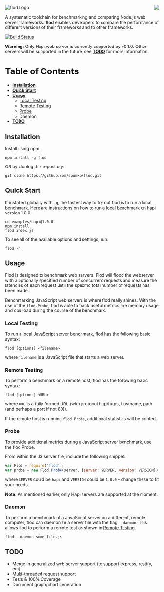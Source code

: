 <a href="https://github.com/spumko"><img src="https://raw.github.com/spumko/spumko/master/images/from.png" align="right" /></a>
![flod Logo](https://raw.github.com/spumko/flod/master/images/flod.png)

A systematic toolchain for benchmarking and comparing Node.js web server frameworks. **flod** enables developers to compare the performance of different versions of their frameworks and to other frameworks.

[![Build Status](https://secure.travis-ci.org/spumko/flod.png)](http://travis-ci.org/spumko/flod)

**Warning**: Only Hapi web server is currently supported by v0.1.0. Other servers will be supported in the future, see [**TODO**](#todo) for more information.


# Table of Contents

- [**Installation**](#installation)
- [**Quick Start**](#quick-start)
- [**Usage**](#usage)
    - [Local Testing](#local-bench)
    - [Remote Testing](#remote-testing)
    - [Probe](#probe)
    - [Daemon](#daemon)
- [**TODO**](#todo)


## Installation

Install using npm:

    npm install -g flod

OR by cloning this repository:

    git clone https://github.com/spumko/flod.git


## Quick Start

If installed globally with `-g`, the fastest way to try out flod is to run a local benchmark. Here are instructions on how to run a local benchmark on hapi version 1.0.0:

    cd examples/hapi@1.0.0
    npm install
    flod index.js


To see all of the available options and settings, run:

    flod -h


## Usage

Flod is designed to benchmark web servers. Flod will flood the webserver with a optionally specified number of concurrent requests and measure the latencies of each request until the specific total number of requests has been made.

Benchmarking JavaScript web servers is where flod really shines. With the use of the `flod.Probe`, flod is able to track useful metrics like memory usage and cpu load during the course of the benchmark. 


### Local Testing

To run a local JavaScript server benchmark, flod has the following basic syntax:

    flod [options] <filename>

where `filename` is a JavaScript file that starts a web server.


### Remote Testing

To perform a benchmark on a remote host, flod has the following basic syntax:

    flod [options] <URL>

where `URL` is a fully formed URL (with protocol http/https, hostname, path (and perhaps a port if not 80)).

If the remote host is running `flod.Probe`, additional statistics will be printed.


### Probe

To provide additional metrics during a JavaScript server benchmark, use the flod Probe.

From within the JS server file, include the following snippet:

```javascript
var Flod = require('flod');
var probe = new Flod.Probe(server, {server: SERVER, version: VERSION});
```

where `SERVER` could be `hapi` and `VERSION` could be `1.0.0` - change these to fit your needs.

**Note**: As mentioned earlier, only Hapi servers are supported at the moment.

### Daemon

To perform a benchmark of a JavaScript server on a different, remote computer, flod can daemonize a server file with the flag `--daemon`. This allows flod to perform a remote test as shown in [Remote Testing](#remote-testing).

    flod --daemon some_file.js


## TODO

* Merge in generalized web server support (to support express, restify, etc)
* Multi-threaded request support
* Tests & 100% Coverage
* Document graph/chart generation

